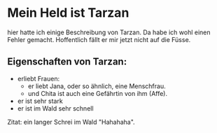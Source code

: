# Mein Held ist Tarzan
hier hatte ich einige Beschreibung von Tarzan. Da habe ich wohl einen Fehler gemacht. Hoffentlich fällt er mir jetzt nicht auf die Füsse.
## Eigenschaften von Tarzan:
* erliebt Frauen:
  * er liebt Jana, oder so ähnlich, eine Menschfrau.
  * und Chita ist auch eine Gefährtin von ihm (Affe).
* er ist sehr stark
* er ist im Wald sehr schnell

Zitat:
ein langer Schrei im Wald \"Hahahaha\".
